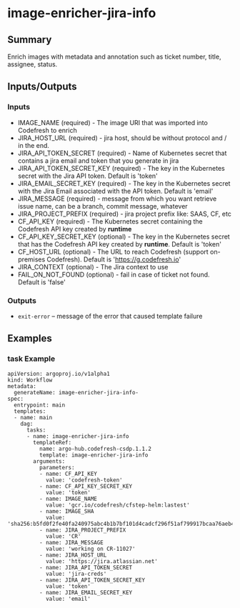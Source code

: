 # image-enricher-jira-info

## Summary
Enrich images with metadata and annotation such as ticket number, title, assignee, status.

## Inputs/Outputs

### Inputs
* IMAGE_NAME (required) - The image URI that was imported into Codefresh to enrich
* JIRA_HOST_URL (required) - jira host, should be without protocol and / in the end.
* JIRA_API_TOKEN_SECRET (required) - Name of Kubernetes secret that contains a jira email and token that you generate in jira
* JIRA_API_TOKEN_SECRET_KEY (required) - The key in the Kubernetes secret with the Jira API token. Default is 'token'
* JIRA_EMAIL_SECRET_KEY (required) - The key in the Kubernetes secret with the Jira Email associated with the API token. Default is 'email'
* JIRA_MESSAGE (required) - message from which you want retrieve issue name, can be a branch, commit message, whatever
* JIRA_PROJECT_PREFIX (required) - jira project prefix like: SAAS, CF, etc
* CF_API_KEY (required) - The Kubernetes secret containing the Codefresh API key created by **runtime**
* CF_API_KEY_SECRET_KEY (optional) - The key in the Kubernetes secret that has the Codefresh API key created by **runtime**. Default is 'token'
* CF_HOST_URL (optional) - The URL to reach Codefresh (support on-premises Codefresh). Default is 'https://g.codefresh.io'
* JIRA_CONTEXT (optional) - The Jira context to use
* FAIL_ON_NOT_FOUND (optional) - fail in case of ticket not found. Default is 'false'

### Outputs
* `exit-error` – message of the error that caused template failure

## Examples

### task Example
```
apiVersion: argoproj.io/v1alpha1
kind: Workflow
metadata:
  generateName: image-enricher-jira-info-
spec:
  entrypoint: main
  templates:
  - name: main
    dag:
      tasks:
      - name: image-enricher-jira-info
        templateRef:
          name: argo-hub.codefresh-csdp.1.1.2
          template: image-enricher-jira-info
        arguments:
          parameters:
          - name: CF_API_KEY
            value: 'codefresh-token'
          - name: CF_API_KEY_SECRET_KEY
            value: 'token'
          - name: IMAGE_NAME
            value: 'gcr.io/codefresh/cfstep-helm:lastest'
          - name: IMAGE_SHA
            value: 'sha256:b5fd0f2fe40fa240975abc4b1b7bf101d4cadcf296f51af799917bcaa76aeb4f'
          - name: JIRA_PROJECT_PREFIX
            value: 'CR'
          - name: JIRA_MESSAGE
            value: 'working on CR-11027'
          - name: JIRA_HOST_URL
            value: 'https://jira.atlassian.net'
          - name: JIRA_API_TOKEN_SECRET
            value: 'jira-creds'
          - name: JIRA_API_TOKEN_SECRET_KEY
            value: 'token'
          - name: JIRA_EMAIL_SECRET_KEY
            value: 'email'
```
